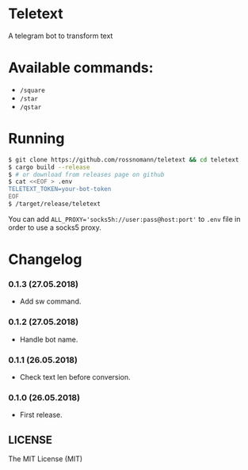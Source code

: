 # Teletext

A telegram bot to transform text

# Available commands:

 - `/square`
 - `/star`
 - `/qstar`

# Running

```sh
$ git clone https://github.com/rossnomann/teletext && cd teletext
$ cargo build --release
$ # or download from releases page on github
$ cat <<EOF > .env
TELETEXT_TOKEN=your-bot-token
EOF
$ /target/release/teletext
```

You can add `ALL_PROXY='socks5h://user:pass@host:port'`
to `.env` file in order to use a socks5 proxy.

# Changelog

### 0.1.3 (27.05.2018)

- Add sw command.

### 0.1.2 (27.05.2018)

- Handle bot name.

### 0.1.1 (26.05.2018)

- Check text len before conversion.

### 0.1.0 (26.05.2018)

- First release.

## LICENSE

The MIT License (MIT)
